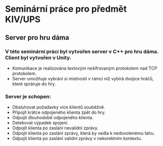 # Seminární práce pro předmět KIV/UPS

## Server pro hru dáma

### V této seminární práci byl vytvořen server v C++ pro hru dáma. Client byl vytvořen v Unity.

* Komunikace je realizována textovým nešifrovaným protokolem nad TCP protokolem.
* Server umožňuje vybrání si místnosti v rámci níž vybírá dvojice hráčů, které spráruje do hry.  

### Server je schopen:
* Obsluhovat požadavky více klientů souběžně.
* Připojit krátce odpojeného klienta zpět do hry.
* Odpojit dlouhodobě odpojeného klienta.
* Detekovat výpadek spojení.
* Odpojit klienta po zaslání nevalidní zprávy.
* Odpojit klienta po zaslání zprávy, která by vedla k nedovolenému tahu.
* Odpojit klienta po zaslání validní zprávy v nekorektním kontextu.
